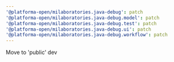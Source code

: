 ```yaml
---
'@platforma-open/milaboratories.java-debug': patch
'@platforma-open/milaboratories.java-debug.model': patch
'@platforma-open/milaboratories.java-debug.test': patch
'@platforma-open/milaboratories.java-debug.ui': patch
'@platforma-open/milaboratories.java-debug.workflow': patch
---
```


Move to 'public' dev
